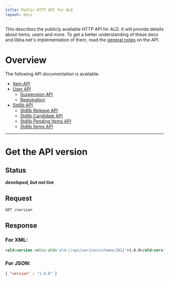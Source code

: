 ```yaml
---
title: Public HTTP API for ALD
layout: docs
---
```

This describes the publicly available HTTP API for ALD. It will provide details about items, users and more.
To get a better understanding of these docs and libba.net's implementation of them, read the [general notes](general.html) on the API.

# Overview
The following API documentation is available:

* [Item API](items.html)
* [User API](users)
    * [Suspension API](users/suspension.html)
    * [Registration](users/registration.html)
* [Stdlib API](stdlib)
    * [Stdlib Release API](stdlib/releases.html)
    * [Stdlib Candidate API](stdlib/candidates.html)
    * [Stdlib Pending Items API](stdlib/pending.html)
    * [Stdlib Items API](stdlib/items.html)

***

# Get the API version
## Status
***developed, but not live***

## Request
```
GET /version
```

## Response
### For XML:
```xml
<ald:version xmlns:ald='ald://api/version/schema/2012'>1.0.0</ald:version>
```
### For JSON:
```json
{ "version" : "1.0.0" }
```
